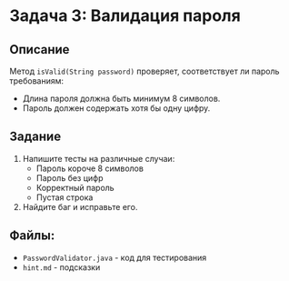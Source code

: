 # Задача 3: Валидация пароля

## Описание

Метод `isValid(String password)` проверяет, соответствует ли пароль требованиям:

- Длина пароля должна быть минимум 8 символов.
- Пароль должен содержать хотя бы одну цифру.

## Задание

1. Напишите тесты на различные случаи:
    - Пароль короче 8 символов
    - Пароль без цифр
    - Корректный пароль
    - Пустая строка
2. Найдите баг и исправьте его.

## Файлы:

- `PasswordValidator.java` - код для тестирования
- `hint.md` - подсказки

